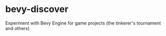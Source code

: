 # bevy-discover

Experiment with Bevy Engine for game projects (the tinkerer's tournament and others)
